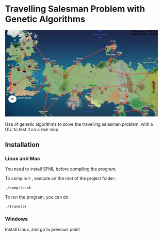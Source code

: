 # Travelling Salesman Problem with Genetic Algorithms

![Screenshot of the solution on 1000 points](/images/capture.png)

Use of genetic algorithms to solve the travelling salesman problem, with a GUI to test it on a real map

## Installation

### Linux and Mac

You need to install [SFML](https://www.sfml-dev.org/tutorials/2.4/start-linux-fr.php) before compiling the program.

To compile it , execute on the root of the project folder :
```bash
./compile.sh
```

To run the program, you can do :
```bash
./traveler
```

### Windows

Install Linux, and go to previous point
